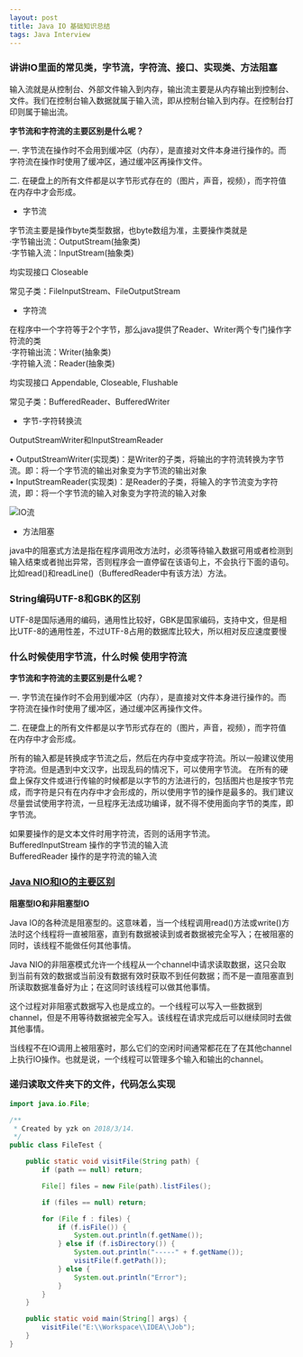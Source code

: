 ```yaml
---
layout: post
title: Java IO 基础知识总结
tags: Java Interview
---
```


### 讲讲IO里面的常见类，字节流，字符流、接口、实现类、方法阻塞

输入流就是从控制台、外部文件输入到内存，输出流主要是从内存输出到控制台、文件。我们在控制台输入数据就属于输入流，即从控制台输入到内存。在控制台打印则属于输出流。

**字节流和字符流的主要区别是什么呢？**

一. 字节流在操作时不会用到缓冲区（内存），是直接对文件本身进行操作的。而字符流在操作时使用了缓冲区，通过缓冲区再操作文件。

二. 在硬盘上的所有文件都是以字节形式存在的（图片，声音，视频），而字符值在内存中才会形成。

* 字节流

字节流主要是操作byte类型数据，也byte数组为准，主要操作类就是  
·字节输出流：OutputStream(抽象类)  
·字节输入流：InputStream(抽象类)

均实现接口 Closeable

常见子类：FileInputStream、FileOutputStream

* 字符流

在程序中一个字符等于2个字节，那么java提供了Reader、Writer两个专门操作字符流的类  
·字符输出流：Writer(抽象类)  
·字符输入流：Reader(抽象类)

均实现接口 Appendable, Closeable, Flushable

常见子类：BufferedReader、BufferedWriter

* 字节-字符转换流

OutputStreamWriter和InputStreamReader

• OutputStreamWriter(实现类)：是Writer的子类，将输出的字符流转换为字节流。即：将一个字节流的输出对象变为字节流的输出对象  
• InputStreamReader(实现类)：是Reader的子类，将输入的字节流变为字符流，即：将一个字节流的输入对象变为字符流的输入对象

![IO流](http://img.blog.csdn.net/20171221132428384?watermark/2/text/aHR0cDovL2Jsb2cuY3Nkbi5uZXQvcXFfMzY3OTE1Njk=/font/5a6L5L2T/fontsize/400/fill/I0JBQkFCMA==/dissolve/70/gravity/Center)

* 方法阻塞

java中的阻塞式方法是指在程序调用改方法时，必须等待输入数据可用或者检测到输入结束或者抛出异常，否则程序会一直停留在该语句上，不会执行下面的语句。比如read()和readLine()（BufferedReader中有该方法）方法。

### String编码UTF-8和GBK的区别

UTF-8是国际通用的编码，通用性比较好，GBK是国家编码，支持中文，但是相比UTF-8的通用性差，不过UTF-8占用的数据库比较大，所以相对反应速度要慢

### 什么时候使用字节流，什么时候 使用字符流

**字节流和字符流的主要区别是什么呢？**

一. 字节流在操作时不会用到缓冲区（内存），是直接对文件本身进行操作的。而字符流在操作时使用了缓冲区，通过缓冲区再操作文件。

二. 在硬盘上的所有文件都是以字节形式存在的（图片，声音，视频），而字符值在内存中才会形成。

所有的输入都是转换成字节流之后，然后在内存中变成字符流。所以一般建议使用字符流。但是遇到中文汉字，出现乱码的情况下，可以使用字节流。
在所有的硬盘上保存文件或进行传输的时候都是以字节的方法进行的，包括图片也是按字节完成，而字符是只有在内存中才会形成的，所以使用字节的操作是最多的。我们建议尽量尝试使用字符流，一旦程序无法成功编译，就不得不使用面向字节的类库，即字节流。

如果要操作的是文本文件时用字符流，否则的话用字节流。  
BufferedInputStream 操作的字节流的输入流  
BufferedReader 操作的是字符流的输入流

### [Java NIO和IO的主要区别](http://www.open-open.com/lib/view/open1430291859302.html)

**阻塞型IO和非阻塞型IO**

Java IO的各种流是阻塞型的。这意味着，当一个线程调用read()方法或write()方法时这个线程将一直被阻塞，直到有数据被读到或者数据被完全写入；在被阻塞的同时，该线程不能做任何其他事情。

Java NIO的非阻塞模式允许一个线程从一个channel中请求读取数据，这只会取到当前有效的数据或当前没有数据有效时获取不到任何数据；而不是一直阻塞直到所读取数据准备好为止；在这同时该线程可以做其他事情。

这个过程对非阻塞式数据写入也是成立的。一个线程可以写入一些数据到channel，但是不用等待数据被完全写入。该线程在请求完成后可以继续同时去做其他事情。

当线程不在IO调用上被阻塞时，那么它们的空闲时间通常都花在了在其他channel上执行IO操作。也就是说，一个线程可以管理多个输入和输出的channel。

### 递归读取文件夹下的文件，代码怎么实现

```java
import java.io.File;

/**
 * Created by yzk on 2018/3/14.
 */
public class FileTest {

    public static void visitFile(String path) {
        if (path == null) return;

        File[] files = new File(path).listFiles();

        if (files == null) return;

        for (File f : files) {
            if (f.isFile()) {
                System.out.println(f.getName());
            } else if (f.isDirectory()) {
                System.out.println("-----" + f.getName());
                visitFile(f.getPath());
            } else {
                System.out.println("Error");
            }
        }
    }

    public static void main(String[] args) {
        visitFile("E:\\Workspace\\IDEA\\Job");
    }
}
```
